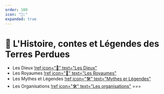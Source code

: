 ```yaml
---
order: 100
icon: "🧭:"
expanded: true
---
```


<style>
h1:before { content: "🧭 " }
</style> 


# L'Histoire, contes et Légendes des Terres Perdues

- Les Dieux
[!ref icon=":wave:" text="Les Dieux"](Dieux.md)
- Les Royaumes
[!ref icon=":beginner:" text="Les Royaumes"](LesRoyaumes.md)
- Les Mythes et Légendes
[!ref icon=":hammer_and_wrench:" text="Mythes er Légendes"](MythesetLegendes.md)
- Les Organisations
[!ref icon=":hammer_and_wrench:" text="Les organisations"](Organisations.md)
===
